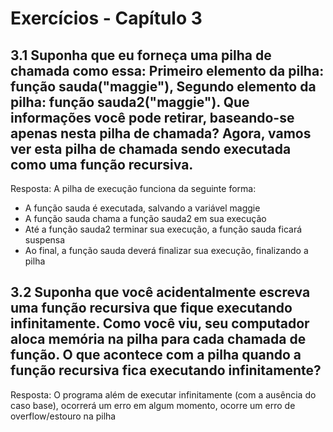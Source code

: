 # Exercícios - Capítulo 3

## 3.1 Suponha que eu forneça uma pilha de chamada como essa: Primeiro elemento da pilha: função sauda("maggie"), Segundo elemento da pilha: função sauda2("maggie"). Que informações você pode retirar, baseando-se apenas nesta pilha de chamada? Agora, vamos ver esta pilha de chamada sendo executada como uma função recursiva.

Resposta: A pilha de execução funciona da seguinte forma:
- A função sauda é executada, salvando a variável maggie
- A função sauda chama a função sauda2 em sua execução
- Até a função sauda2 terminar sua execução, a função sauda ficará suspensa
- Ao final, a função sauda deverá finalizar sua execução, finalizando a pilha

## 3.2 Suponha que você acidentalmente escreva uma função recursiva que fique executando infinitamente. Como você viu, seu computador aloca memória na pilha para cada chamada de função. O que acontece com a pilha quando a função recursiva fica executando infinitamente?

Resposta: O programa além de executar infinitamente (com a ausência do caso base), ocorrerá um erro em algum momento, ocorre um erro de overflow/estouro na pilha